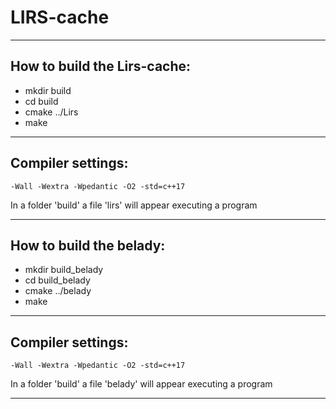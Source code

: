 # LIRS-cache
---
## How to build the Lirs-cache: 

* mkdir build
* cd build
* cmake ../Lirs
* make 
---
## Compiler settings:
```
-Wall -Wextra -Wpedantic -O2 -std=c++17
```
In a folder 'build' a file 'lirs' will appear executing a program

---
## How to build the belady:

* mkdir build_belady
* cd build_belady
* cmake ../belady
* make 
---
## Compiler settings:
```
-Wall -Wextra -Wpedantic -O2 -std=c++17
```
In a folder 'build' a file 'belady' will appear executing a program

---